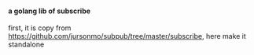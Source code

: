 #### a golang lib of subscribe
first, it is copy from https://github.com/jursonmo/subpub/tree/master/subscribe, here make it standalone